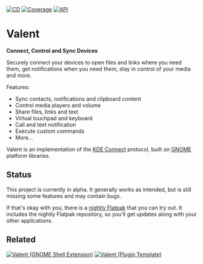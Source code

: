 [![CD](https://github.com/andyholmes/valent/actions/workflows/cd.yml/badge.svg)](https://github.com/andyholmes/valent/actions/workflows/cd.yml)
[![Coverage](https://coveralls.io/repos/github/andyholmes/valent/badge.svg?branch=main)](https://andyholmes.ca/valent/coverage/index.html)
[![API](https://img.shields.io/badge/API-unstable-yellow)](https://andyholmes.ca/valent/documentation/index.html)

# Valent

**Connect, Control and Sync Devices**

Securely connect your devices to open files and links where you need them, get
notifications when you need them, stay in control of your media and more.

Features:

* Sync contacts, notifications and clipboard content
* Control media players and volume
* Share files, links and text
* Virtual touchpad and keyboard
* Call and text notification
* Execute custom commands
* More…

Valent is an implementation of the [KDE Connect][kdeconnect] protocol, built on
[GNOME][gnome] platform libraries.

## Status

This project is currently in alpha. It generally works as intended, but is still
missing some features and may contain bugs.

If that's okay with you, there is a [nightly Flatpak][nightly-flatpakref] that
you can try out. It includes the nightly Flatpak repository, so you'll get
updates along with your other applications.

## Related

[![Valent (GNOME Shell Extension)](https://gh-card.dev/repos/andyholmes/gnome-shell-extension-valent.svg)](https://github.com/andyholmes/gnome-shell-extension-valent)
[![Valent (Plugin Template)](https://gh-card.dev/repos/andyholmes/valent-plugin-example.svg)](https://github.com/andyholmes/valent-plugin-example)


[gnome]: https://www.gnome.org
[kdeconnect]: https://kdeconnect.kde.org
[nightly-flatpakref]: https://valent.andyholmes.ca/valent.flatpakref
